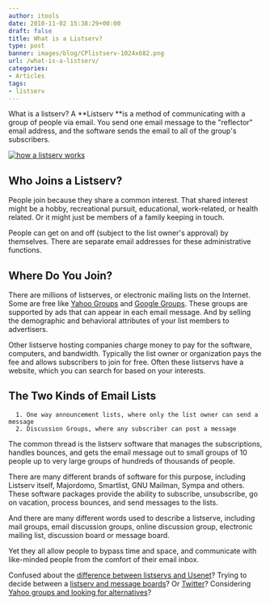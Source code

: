 ```yaml
---
author: itools
date: 2010-11-02 15:38:29+00:00
draft: false
title: What is a Listserv?
type: post
banner: images/blog/CPlistserv-1024x682.png
url: /what-is-a-listserv/
categories:
- Articles
tags:
- listserv
---
```


What is a listserv? A **Listserv **is a method of communicating with a group of people via email. You send one email message to the "reflector" email address, and the software sends the email to all of the group's subscribers.

[![how a listserv works](https://www.mail-list.com/wp-content/uploads/2010/11/listservanimation-300x223.gif)
](https://www.mail-list.com/wp-content/uploads/2010/11/listservanimation.gif)


## Who Joins a Listserv?


People join because they share a common interest. That shared interest might be a hobby, recreational pursuit, educational, work-related, or health related. Or it might just be members of a family keeping in touch.

People can get on and off (subject to the list owner's approval) by themselves. There are separate email addresses for these administrative functions.


## Where Do You Join?


There are millions of listserves, or electronic mailing lists on the Internet. Some are free like [Yahoo Groups](http://groups.yahoo.com/) and [Google Groups](http://groups.google.com). These groups are supported by ads that can appear in each email message. And by selling the demographic and behavioral attributes of your list members to advertisers.

Other listserve hosting companies charge money to pay for the software, computers, and bandwidth. Typically the list owner or organization pays the fee and allows subscribers to join for free. Often these listservs have a website, which you can search for based on your interests.


## The Two Kinds of Email Lists





 	  1. One way announcement lists, where only the list owner can send a message
 	  2. Discussion Groups, where any subscriber can post a message

The common thread is the listserv software that manages the subscriptions, handles bounces, and gets the email message out to small groups of 10 people up to very large groups of hundreds of thousands of people.

There are many different brands of software for this purpose, including Listserv itself, Majordomo, Smartlist, GNU Mailman, Sympa and others. These software packages provide the ability to subscribe, unsubscribe, go on vacation, process bounces, and send messages to the lists.

And there are many different words used to describe a listserve, including mail groups, email discussion groups, online discussion group, electronic mailing list, discussion board or message board.

Yet they all allow people to bypass time and space, and communicate with like-minded people from the comfort of their email inbox.

Confused about the [difference between listservs and Usenet](https://www.mail-list.com/whats-difference-discussion-groups-usenet/)? Trying to decide between a [listserv and message boards](https://www.mail-list.com/listserv-vs-web-message-board-forum/)? Or [Twitter](https://www.mail-list.com/listserv-vs-twitter/)? Considering [Yahoo groups and looking for alternatives](https://www.mail-list.com/4-alternatives-to-yahoo-groups/)?


